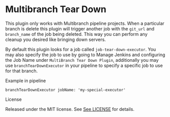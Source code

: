 # Multibranch Tear Down

This plugin only works with Multibranch pipeline projects. When a particular branch is delete this plugin will trigger
another job with the `git_url` and `branch_name` of the job being deleted. This way you can perform any cleanup
you desired like bringing down servers. 

By default this plugin looks for a job called `job-tear-down-executor`. You may also specify 
the job to use by going to Manage Jenkins and configuring the Job Name under `MultiBranch Tear Down Plugin`, 
additionally you may use `branchTearDownExecutor` in your pipeline to specify a specific job to use for that
branch.

Example in pipeline

```
branchTearDownExecutor jobName: 'my-special-executor'
```

License

Released under the MIT license. See [See LICENSE](https://github.com/fuzz-productions/multibranch-tear-down-jenkins-plugin/blob/master/LICENSE) for details.